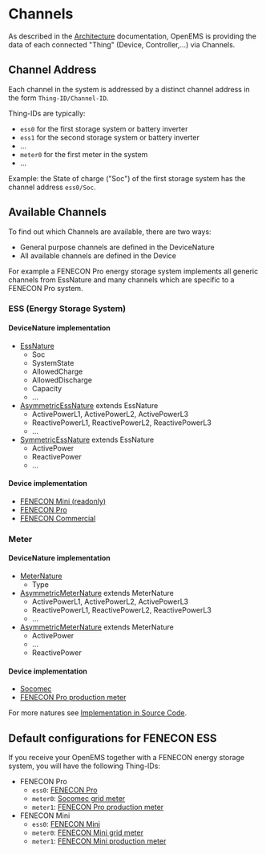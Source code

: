 # Channels

As described in the [Architecture](doc/architecture.md) documentation, OpenEMS is providing the data of each connected "Thing" (Device, Controller,...) via Channels.

## Channel Address

Each channel in the system is addressed by a distinct channel address in the form `Thing-ID/Channel-ID`.

Thing-IDs are typically:
- `ess0` for the first storage system or battery inverter
- `ess1` for the second storage system or battery inverter
- ...
- `meter0` for the first meter in the system
- ...

Example: the State of charge ("Soc") of the first storage system has the channel address `ess0/Soc`.

## Available Channels

To find out which Channels are available, there are two ways:
- General purpose channels are defined in the DeviceNature
- All available channels are defined in the Device

For example a FENECON Pro energy storage system implements all generic channels from EssNature and many channels which are specific to a FENECON Pro system.

### ESS (Energy Storage System)

#### DeviceNature implementation

- [EssNature](edge/src/io/openems/api/device/nature/ess/EssNature.java)
	- Soc
	- SystemState
	- AllowedCharge
	- AllowedDischarge
	- Capacity
	- ...
- [AsymmetricEssNature](edge/src/io/openems/api/device/nature/ess/AsymmetricEssNature.java) extends EssNature
  - ActivePowerL1, ActivePowerL2, ActivePowerL3
  - ReactivePowerL1, ReactivePowerL2, ReactivePowerL3
  - ...
- [SymmetricEssNature](edge/src/io/openems/api/device/nature/ess/SymmetricEssNature.java) extends EssNature
  - ActivePower
  - ReactivePower
  - ...

#### Device implementation

- [FENECON Mini (readonly)](edge/src/io/openems/impl/device/minireadonly/FeneconMiniEss.java)
- [FENECON Pro](edge/src/io/openems/impl/device/pro/FeneconProEss.java)
- [FENECON Commercial](edge/src/io/openems/impl/device/commercial/FeneconCommercialEss.java)

### Meter

#### DeviceNature implementation

- [MeterNature](edge/src/io/openems/api/device/nature/meter/MeterNature.java)
	- Type
- [AsymmetricMeterNature](edge/src/io/openems/api/device/nature/meter/AsymmetricMeterNature.java) extends MeterNature
  - ActivePowerL1, ActivePowerL2, ActivePowerL3
  - ReactivePowerL1, ReactivePowerL2, ReactivePowerL3
  - ...
- [AsymmetricMeterNature](edge/src/io/openems/api/device/nature/meter/SymmetricMeterNature.java) extends MeterNature
  - ActivePower
  - ...
  - ReactivePower

#### Device implementation

- [Socomec](edge/src/io/openems/impl/device/socomec/SocomecMeter.java)
- [FENECON Pro production meter](edge/src/io/openems/impl/device/pro/FeneconProPvMeter.java)

For more natures see [Implementation in Source Code](edge/src/io/openems/api/device/nature).

## Default configurations for FENECON ESS

If you receive your OpenEMS together with a FENECON energy storage system, you will have the following Thing-IDs:

- FENECON Pro
  - `ess0`: [FENECON Pro](edge/src/io/openems/impl/device/pro/FeneconProEss.java)
  - `meter0`: [Socomec grid meter](edge/src/io/openems/impl/device/socomec/SocomecMeter.java)
  - `meter1`: [FENECON Pro production meter](edge/src/io/openems/impl/device/pro/FeneconProPvMeter.java)
- FENECON Mini
  - `ess0`: [FENECON Mini](edge/src/io/openems/impl/device/minireadonly/FeneconMiniEss.java)
  - `meter0`: [FENECON Mini grid meter](edge/src/io/openems/impl/device/minireadonly/FeneconMiniGridMeter.java)
  - `meter1`: [FENECON Mini production meter](edge/src/io/openems/impl/device/minireadonly/FeneconMiniProductionMeter.java)
